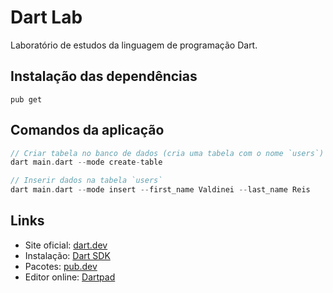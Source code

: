 # Dart Lab

Laboratório de estudos da linguagem de programação Dart.

## Instalação das dependências

```
pub get
```

## Comandos da aplicação

```dart
// Criar tabela no banco de dados (cria uma tabela com o nome `users`)
dart main.dart --mode create-table

// Inserir dados na tabela `users`
dart main.dart --mode insert --first_name Valdinei --last_name Reis
```

## Links

-   Site oficial: [dart.dev](https://dart.dev/)
-   Instalação: [Dart SDK](https://dart.dev/get-dart)
-   Pacotes: [pub.dev](https://pub.dev/)
-   Editor online: [Dartpad](https://dartpad.dev/)
